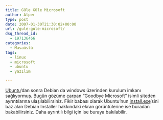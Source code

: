 ```yaml
---
title: Güle Güle Microsoft
author: Alper
type: post
date: 2007-01-30T21:30:02+00:00
url: /gule-gule-microsoft/
dsq_thread_id:
  - 197136466
categories:
  - Masaüstü
tags:
  - linux
  - microsoft
  - ubuntu
  - yazılım

---
```

[Ubuntu][1]&#8216;dan sonra Debian da windows üzerinden kurulum imkanı sağlıyormuş. Bugün gözüme çarpan &#8220;Goodbye Microsoft&#8221; isimli siteden ayrıntılarına ulaşılabilirsiniz. Fikir babası olarak Ubuntu&#8217;nun [install.exe][2]&#8216;sini baz alan Debian Installer hakkındaki ekran görüntülerine ise buradan bakabilirsiniz. Daha ayrıntılı bilgi için ise buraya bakılabilir.

 [1]: https://www.ubuntu.com/
 [2]: https://wiki.ubuntu.com/install.exe